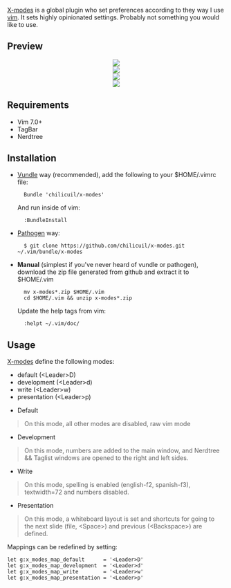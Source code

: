 [X-modes](https://github.com/chilicuil/x-modes) is a global plugin who set preferences according to they way I use [vim](http://vim.org). It sets highly opinionated settings. Probably not something you would like to use.

Preview
-------

<p align="center">
  <img src="http://javier.io/assets/img/x-modes-default.jpg"/><br>
  <img src="http://javier.io/assets/img/x-modes-dev.jpg"/><br>
  <img src="http://javier.io/assets/img/x-modes-word.jpg"/><br>
  <img src="http://javier.io/assets/img/x-modes-presentation.jpg"/><br>
</p>

Requirements
------------

* Vim 7.0+
* TagBar
* Nerdtree

Installation
------------

- [Vundle](https://github.com/gmarik/vundle) way (recommended), add the following to your $HOME/.vimrc file:

        Bundle 'chilicuil/x-modes'

    And run inside of vim:

        :BundleInstall

- [Pathogen](https://github.com/tpope/vim-pathogen) way:

        $ git clone https://github.com/chilicuil/x-modes.git ~/.vim/bundle/x-modes

- **Manual** (simplest if you've never heard of vundle or pathogen), download the zip file generated from github and extract it to $HOME/.vim

        mv x-modes*.zip $HOME/.vim
        cd $HOME/.vim && unzip x-modes*.zip

    Update the help tags from vim:

        :helpt ~/.vim/doc/

Usage
-----

[X-modes](https://github.com/chilicuil/x-modes) define the following modes:

 - default (&lt;Leader&gt;D)
 - development (&lt;Leader&gt;d)
 - write (&lt;Leader&gt;w)
 - presentation (&lt;Leader&gt;p)

* Default

> On this mode, all other modes are disabled, raw vim mode

* Development

> On this mode, numbers are added to the main window, and Nerdtree && Taglist windows are opened to the right and left sides.

* Write

> On this mode, spelling is enabled (english-f2, spanish-f3), textwidth=72 and numbers disabled.

* Presentation

> On this mode, a whiteboard layout is set and shortcuts for going to the next slide (file, &lt;Space&gt;) and previous (&lt;Backspace&gt;) are defined.


Mappings can be redefined by setting:

    let g:x_modes_map_default      = '<Leader>D'
    let g:x_modes_map_development  = '<Leader>d'
    let g:x_modes_map_write        = '<Leader>w'
    let g:x_modes_map_presentation = '<Leader>p'
